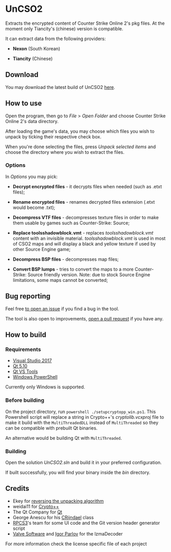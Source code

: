 # UnCSO2
Extracts the encrypted content of Counter Strike Online 2's pkg files. At the moment only Tiancity's (chinese) version is compatible.

It can extract data from the following providers:

- **Nexon** (South Korean)

- **Tiancity** (Chinese)

## Download 
You may download the latest build of UnCSO2 [here](https://github.com/Ochii/UnCSO2/releases/latest).

## How to use
Open the program, then go to *File* > *Open Folder* and choose Counter Strike Online 2's data directory.

After loading the game's data, you may choose which files you wish to unpack by ticking their respective check box.

When you're done selecting the files, press *Unpack selected items* and choose the directory where you wish to extract the files.

### Options
In *Options* you may pick:

- **Decrypt encrypted files** - it decrypts files when needed (such as .etxt files);

- **Rename encrypted files** - renames decrypted files extension (.etxt would become .txt);

- **Decompress VTF files** - decompresses texture files in order to make them usable by games such as Counter-Strike: Source;

- **Replace toolsshadowblock.vmt** - replaces *toolsshadowblock.vmt* content with an invisible material. *toolsshadowblock.vmt* is used in most of CSO2 maps and will display a black and yellow texture if used by other Source Engine game;

- **Decompress BSP files** - decompresses map files;

- **Convert BSP lumps** - tries to convert the maps to a more Counter-Strike: Source friendly version. Note: due to stock Source Engine limitations, some maps cannot be converted;

## Bug reporting
Feel free [to open an issue](https://github.com/Ochii/UnCSO2/issues) if you find a bug in the tool.

The tool is also open to improvements, [open a pull request](https://github.com/Ochii/UnCSO2/pulls) if you have any.

## How to build

### Requirements
- [Visual Studio 2017](https://www.visualstudio.com/downloads/)
- [Qt 5.10](https://www.qt.io/download)
- [Qt VS Tools](http://doc.qt.io/qtvstools/qtvstools-getting-started.html)
- [Windows PowerShell](https://docs.microsoft.com/en-us/powershell/scripting/setup/installing-windows-powershell)

Currently only Windows is supported.

### Before building
On the project directory, run ```powershell ./setupcryptopp_win.ps1```. This Powershell script will replace a string in Crypto++'s *cryptolib.vcxproj* file to make it build with the ```MultiThreadedDLL``` instead of ```MultiThreaded``` so they can be compatible with prebuilt Qt binaries.

An alternative would be building Qt with ```MultiThreaded```.

### Building
Open the solution *UnCSO2.sln* and build it in your preferred configuration.

If built successfully, you will find your binary inside the *bin* directory.

## Credits

- Ekey for [reversing the unpacking algorithm](http://forum.xentax.com/viewtopic.php?f=21&t=11117)
- weidai11 for [Crypto++](https://www.cryptopp.com/)
- The Qt Company for [Qt](https://www.qt.io/)
- George Anescu for his [CRijndael](https://www.codeproject.com/Articles/1380/A-C-Implementation-of-the-Rijndael-Encryption-Decr) class
- [RPCS3](https://rpcs3.net/)'s team for some UI code and the Git version header generator script
- [Valve Software](https://github.com/ValveSoftware/source-sdk-2013) and [Igor Parlov](http://www.7-zip.org/) for the lzmaDecoder

For more information check the license specific file of each project
